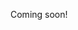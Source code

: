 Coming soon!

<!--

Make a self-help book by teaching you how to be a grifter

“How to grift people with self-help books”

Make it obvious that the book is a grift, and talk about how irony doesn’t actually make it okay

-->
